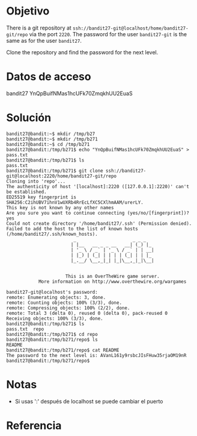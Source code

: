 # Objetivo
There is a git repository at `ssh://bandit27-git@localhost/home/bandit27-git/repo` via the port `2220`. The password for the user `bandit27-git` is the same as for the user `bandit27`.

Clone the repository and find the password for the next level.
# Datos de acceso
bandit27
YnQpBuifNMas1hcUFk70ZmqkhUU2EuaS 
# Solución
```
bandit27@bandit:~$ mkdir /tmp/b27
bandit27@bandit:~$ mkdir /tmp/b271
bandit27@bandit:~$ cd /tmp/b271
bandit27@bandit:/tmp/b271$ echo "YnQpBuifNMas1hcUFk70ZmqkhUU2EuaS" > pass.txt
bandit27@bandit:/tmp/b271$ ls
pass.txt
bandit27@bandit:/tmp/b271$ git clone ssh://bandit27-git@localhost:2220/home/bandit27-git/repo
Cloning into 'repo'...
The authenticity of host '[localhost]:2220 ([127.0.0.1]:2220)' can't be established.
ED25519 key fingerprint is SHA256:C2ihUBV7ihnV1wUXRb4RrEcLfXC5CXlhmAAM/urerLY.
This key is not known by any other names
Are you sure you want to continue connecting (yes/no/[fingerprint])? yes
Could not create directory '/home/bandit27/.ssh' (Permission denied).
Failed to add the host to the list of known hosts (/home/bandit27/.ssh/known_hosts).
                         _                     _ _ _   
                        | |__   __ _ _ __   __| (_) |_ 
                        | '_ \ / _` | '_ \ / _` | | __|
                        | |_) | (_| | | | | (_| | | |_ 
                        |_.__/ \__,_|_| |_|\__,_|_|\__|
                                                       

                      This is an OverTheWire game server. 
            More information on http://www.overthewire.org/wargames

bandit27-git@localhost's password: 
remote: Enumerating objects: 3, done.
remote: Counting objects: 100% (3/3), done.
remote: Compressing objects: 100% (2/2), done.
remote: Total 3 (delta 0), reused 0 (delta 0), pack-reused 0
Receiving objects: 100% (3/3), done.
bandit27@bandit:/tmp/b271$ ls
pass.txt  repo
bandit27@bandit:/tmp/b271$ cd repo
bandit27@bandit:/tmp/b271/repo$ ls
README
bandit27@bandit:/tmp/b271/repo$ cat README 
The password to the next level is: AVanL161y9rsbcJIsFHuw35rjaOM19nR
bandit27@bandit:/tmp/b271/repo$ 

```
# Notas

- Si usas ':' después de localhost se puede cambiar el puerto 
# Referencia
